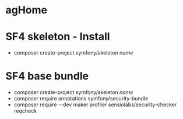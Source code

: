 # agHome

SF4 skeleton - Install
========
- composer create-project symfony/skeleton _name_

SF4 base bundle
========
- composer create-project symfony/skeleton _name_
- composer require annotations symfony/security-bundle
- composer require --dev maker profiler sensiolabs/security-checker reqcheck